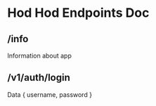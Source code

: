 # Hod Hod Endpoints Doc

## /info
Information about app

## /v1/auth/login
Data {
  username,
  password
}
